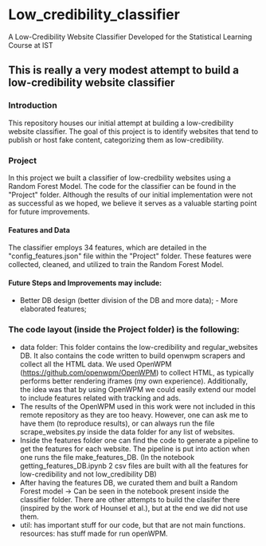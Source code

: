 # Low_credibility_classifier
A Low-Credibility Website Classifier Developed for the Statistical Learning Course at IST 

## This is really a very modest attempt to build a low-credibility website classifier 

### Introduction
This repository houses our initial attempt at building a low-credibility website classifier. The goal of this project is to identify websites that tend to publish or host fake content, categorizing them as low-credibility.

### Project 
In this project we built a classifier of low-credbility websites using a Random Forest Model. The code for the classifier can be found in the "Project" folder. Although the results of our initial implementation were not as successful as we hoped, we believe it serves as a valuable starting point for future improvements.

#### Features and Data
The classifier employs 34 features, which are detailed in the "config_features.json" file within the "Project" folder. These features were collected, cleaned, and utilized to train the Random Forest Model.

#### Future Steps and Improvements may include:  
  - Better DB design (better division of the DB and more data);  - More elaborated features;


### The code layout (inside the Project folder) is the following: 
  - data folder: This folder contains the low-credibility and regular_websites DB. It also contains the code written to build openwpm scrapers and collect all the HTML data. We used OpenWPM (https://github.com/openwpm/OpenWPM) to collect HTML, as typically performs better rendering iframes (my own experience). Additionally, the idea was that by using OpenWPM we could easily extend our model to include features related with tracking and ads. 
  - The results of the OpenWPM used in this work were not included in this remote repository as they are too heavy. However, one can ask me to have them (to reproduce results), or can always run the file scrape_websites.py inside the data folder for any list of websites.
  - Inside the features folder one can find the code to generate a pipeline to get the features for each website. The pipeline is put into action when one runs the file make_features_DB. (In the notebook getting_features_DB.ipynb 2 csv files are built with all the features for low-credibility and not low_credibility DB)
  - After having the features DB, we curated them and built a Random Forest model -> Can be seen in the notebook present inside the classifier folder. There are other attempts to build the clasifer there (inspired by the work of Hounsel et al.), but at the end we did not use them.
  -  util: has important stuff for our code, but that are not main functions. resources: has stuff made for run openWPM.
